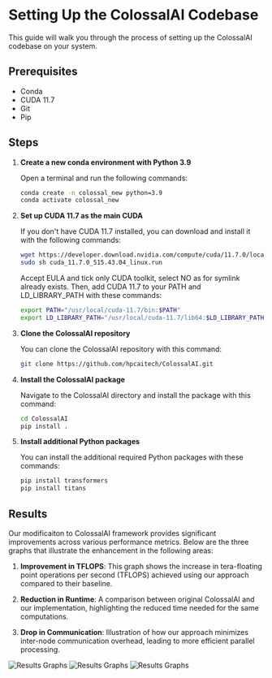 # Setting Up the ColossalAI Codebase

This guide will walk you through the process of setting up the ColossalAI codebase on your system.

## Prerequisites

- Conda
- CUDA 11.7
- Git
- Pip

## Steps

1. **Create a new conda environment with Python 3.9**

    Open a terminal and run the following commands:

    ```bash
    conda create -n colossal_new python=3.9
    conda activate colossal_new
    ```

2. **Set up CUDA 11.7 as the main CUDA**

    If you don't have CUDA 11.7 installed, you can download and install it with the following commands:

    ```bash
    wget https://developer.download.nvidia.com/compute/cuda/11.7.0/local_installers/cuda_11.7.0_515.43.04_linux.run
    sudo sh cuda_11.7.0_515.43.04_linux.run
    ```
	Accept EULA and tick only CUDA toolkit, select NO as for symlink already exists.
    Then, add CUDA 11.7 to your PATH and LD_LIBRARY_PATH with these commands:

    ```bash
    export PATH="/usr/local/cuda-11.7/bin:$PATH"
    export LD_LIBRARY_PATH="/usr/local/cuda-11.7/lib64:$LD_LIBRARY_PATH"
    ```

3. **Clone the ColossalAI repository**

    You can clone the ColossalAI repository with this command:

    ```bash
    git clone https://github.com/hpcaitech/ColossalAI.git
    ```

4. **Install the ColossalAI package**

    Navigate to the ColossalAI directory and install the package with this command:

    ```bash
    cd ColossalAI
    pip install .
    ```

5. **Install additional Python packages**

    You can install the additional required Python packages with these commands:

    ```bash
    pip install transformers
    pip install titans
    ```

## Results

Our modificaiton to ColossalAI framework provides significant improvements across various performance metrics. Below are the three graphs that illustrate the enhancement in the following areas:

1. **Improvement in TFLOPS**: This graph shows the increase in tera-floating point operations per second (TFLOPS) achieved using our approach compared to their baseline.

2. **Reduction in Runtime**: A comparison between original ColossalAI and our implementation, highlighting the reduced time needed for the same computations.

3. **Drop in Communication**: Illustration of how our approach minimizes inter-node communication overhead, leading to more efficient parallel processing.

![Results Graphs](images/results_graphs.png)
![Results Graphs](images/results_graphs.png)
![Results Graphs](images/results_graphs.png)

